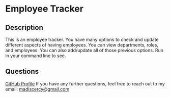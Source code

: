 # Employee Tracker

## Description
This is an employee tracker. You have many options to check and update different aspects of having employees. You can view departments, roles, and employees. You can also add/update all of those previous options. Run in your command line to see.

## Questions
[GitHub Profile](https://github.com/madiscercy) 
If you have any further questions, feel free to reach out to my email: 
madiscercy@gmail.com
